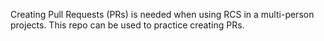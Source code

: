 Creating Pull Requests (PRs) is needed when using RCS in a multi-person projects. This repo can be used to practice creating PRs.
